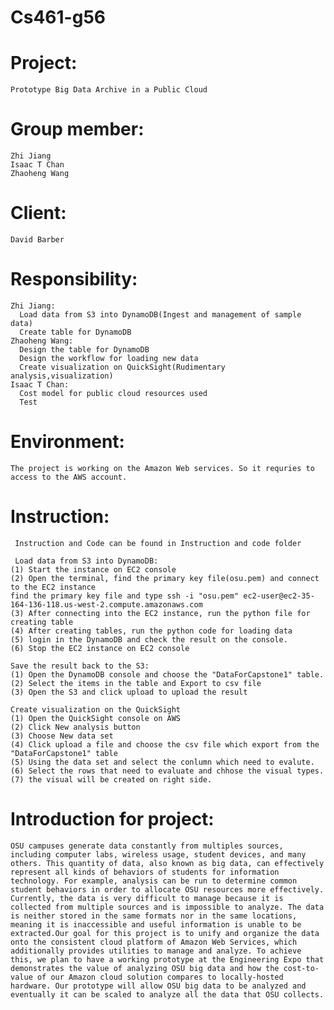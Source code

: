 # Cs461-g56

# Project: 
    Prototype Big Data Archive in a Public Cloud

# Group member: 
    Zhi Jiang
    Isaac T Chan
    Zhaoheng Wang
# Client:
    David Barber
# Responsibility:
    Zhi Jiang: 
      Load data from S3 into DynamoDB(Ingest and management of sample data)
      Create table for DynamoDB
    Zhaoheng Wang:
      Design the table for DynamoDB
      Design the workflow for loading new data
      Create visualization on QuickSight(Rudimentary analysis,visualization)
    Isaac T Chan:
      Cost model for public cloud resources used
      Test
# Environment:
    The project is working on the Amazon Web services. So it requries to access to the AWS account.
    
# Instruction:
     Instruction and Code can be found in Instruction and code folder
     
     Load data from S3 into DynamoDB:
    (1) Start the instance on EC2 console
    (2) Open the terminal, find the primary key file(osu.pem) and connect to the EC2 instance
    find the primary key file and type ssh -i "osu.pem" ec2-user@ec2-35-164-136-118.us-west-2.compute.amazonaws.com
    (3) After connecting into the EC2 instance, run the python file for creating table
    (4) After creating tables, run the python code for loading data
    (5) login in the DynamoDB and check the result on the console.
    (6) Stop the EC2 instance on EC2 console

    Save the result back to the S3:
    (1) Open the DynamoDB console and choose the "DataForCapstone1" table.
    (2) Select the items in the table and Export to csv file
    (3) Open the S3 and click upload to upload the result 

    Create visualization on the QuickSight
    (1) Open the QuickSight console on AWS 
    (2) Click New analysis button 
    (3) Choose New data set
    (4) Click upload a file and choose the csv file which export from the "DataForCapstone1" table
    (5) Using the data set and select the conlumn which need to evalute.
    (6) Select the rows that need to evaluate and chhose the visual types.
    (7) the visual will be created on right side.

# Introduction for project:
    OSU campuses generate data constantly from multiples sources, including computer labs, wireless usage, student devices, and many others. This quantity of data, also known as big data, can effectively represent all kinds of behaviors of students for information technology. For example, analysis can be run to determine common student behaviors in order to allocate OSU resources more effectively. Currently, the data is very difficult to manage because it is collected from multiple sources and is impossible to analyze. The data is neither stored in the same formats nor in the same locations, meaning it is inaccessible and useful information is unable to be extracted.Our goal for this project is to unify and organize the data onto the consistent cloud platform of Amazon Web Services, which additionally provides utilities to manage and analyze. To achieve this, we plan to have a working prototype at the Engineering Expo that demonstrates the value of analyzing OSU big data and how the cost-to-value of our Amazon cloud solution compares to locally-hosted hardware. Our prototype will allow OSU big data to be analyzed and eventually it can be scaled to analyze all the data that OSU collects.


    
    
